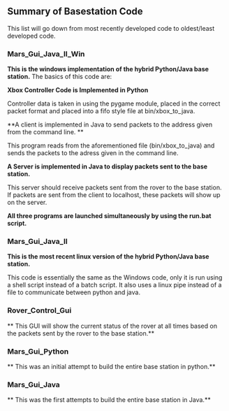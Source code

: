 ## Summary of Basestation Code
This list will go down from most recently developed code 
to oldest/least developed code.

### Mars_Gui_Java_II_Win
**This is the windows implementation of the hybrid Python/Java base station.**
The basics of this code are:

**Xbox Controller Code is Implemented in Python**

Controller data is taken in using the pygame module, placed in the correct 
packet format and placed into a fifo style file at bin/xbox_to_java.

**A client is implemented in Java to send packets to the address given from the command line. **

This program reads from the aforementioned file (bin/xbox_to_java) and sends the packets to the adress given in the command line.

**A Server is implemented in Java to display packets sent to the base station.**

This server should receive packets sent from the rover to the base station. If packets are sent from the client to localhost, these packets will show up on the server.

**All three programs are launched simultaneously by using the run.bat script.**

### Mars_Gui_Java_II
**This is the most recent linux version of the hybrid Python/Java base station.**

This code is essentially the same as the Windows code, only it is run using a shell script instead of a batch script. It also uses a linux pipe instead of a file to communicate between python and java.

### Rover_Control_Gui
** This GUI will show the current status of the rover at all times based on the packets sent by the rover to the base station.**

### Mars_Gui_Python
** This was an initial attempt to build the entire base station in python.**

### Mars_Gui_Java
** This was the first attempts to build the entire base station in Java.**
